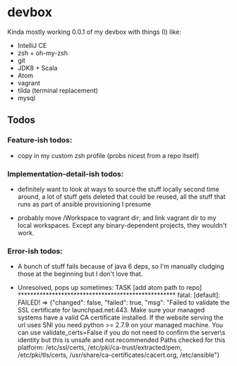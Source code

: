 # devbox
Kinda mostly working 0.0.1 of my devbox with things (I) like:
- IntelliJ CE
- zsh + oh-my-zsh
- git
- JDK8 + Scala
- Atom
- vagrant
- tilda (terminal replacement)
- mysql

## Todos
### Feature-ish todos:
- copy in my custom zsh profile (probs nicest from a repo itself)

### Implementation-detail-ish todos:
- definitely want to look at ways to source the stuff locally second time around, a lot of stuff gets deleted that could be reused, all the stuff that runs as part of ansible provisioning I presume

- probably move /Workspace to vagrant dir; and link vagrant dir to my local workspaces.
  Except any binary-dependent projects, they wouldn't work.

### Error-ish todos:
- A bunch of stuff fails because of java 6 deps, so I'm manually cludging those at the beginning but I don't love that.

- Unresolved, pops up sometimes:
TASK [add atom path to repo] ***************************************************
fatal: [default]: FAILED! => {"changed": false, "failed": true, "msg": "Failed to validate the SSL certificate for launchpad.net:443. Make sure your managed systems have a valid CA certificate installed.  If the website serving the url uses SNI you need python >= 2.7.9 on your managed machine.  You can use validate_certs=False if you do not need to confirm the server\\s identity but this is unsafe and not recommended Paths checked for this platform: /etc/ssl/certs, /etc/pki/ca-trust/extracted/pem, /etc/pki/tls/certs, /usr/share/ca-certificates/cacert.org, /etc/ansible"}
